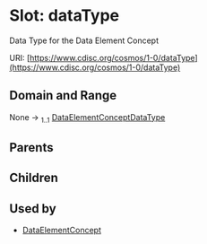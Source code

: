 
# Slot: dataType


Data Type for the Data Element Concept

URI: [https://www.cdisc.org/cosmos/1-0/dataType](https://www.cdisc.org/cosmos/1-0/dataType)


## Domain and Range

None &#8594;  <sub>1..1</sub> [DataElementConceptDataType](DataElementConceptDataType.md)

## Parents


## Children


## Used by

 * [DataElementConcept](DataElementConcept.md)

